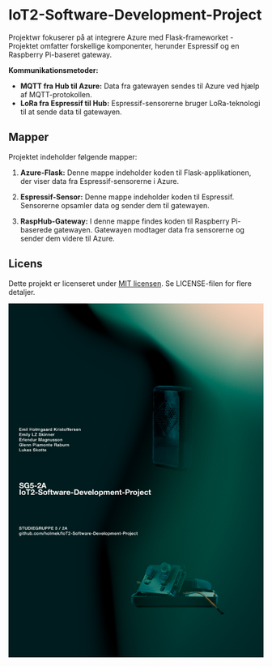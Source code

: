 # IoT2-Software-Development-Project 

Projektwr fokuserer på at integrere Azure med Flask-frameworket - Projektet omfatter forskellige komponenter, herunder Espressif og en Raspberry Pi-baseret gateway.

**Kommunikationsmetoder:**
- **MQTT fra Hub til Azure:**
    Data fra gatewayen sendes til Azure ved hjælp af MQTT-protokollen.
- **LoRa fra Espressif til Hub:**
    Espressif-sensorerne bruger LoRa-teknologi til at sende data til gatewayen.

## Mapper

Projektet indeholder følgende mapper:

1. **Azure-Flask:**
   Denne mappe indeholder koden til Flask-applikationen, der viser data fra Espressif-sensorerne i Azure.

2. **Espressif-Sensor:**
   Denne mappe indeholder koden til Espressif. Sensorerne opsamler data og sender dem til gatewayen.

3. **RaspHub-Gateway:**
   I denne mappe findes koden til Raspberry Pi-baserede gatewayen. Gatewayen modtager data fra sensorerne og sender dem videre til Azure.

## Licens

Dette projekt er licenseret under [MIT licensen](LICENSE). Se LICENSE-filen for flere detaljer.

![Projekt Billede](res/project-picture.png)

